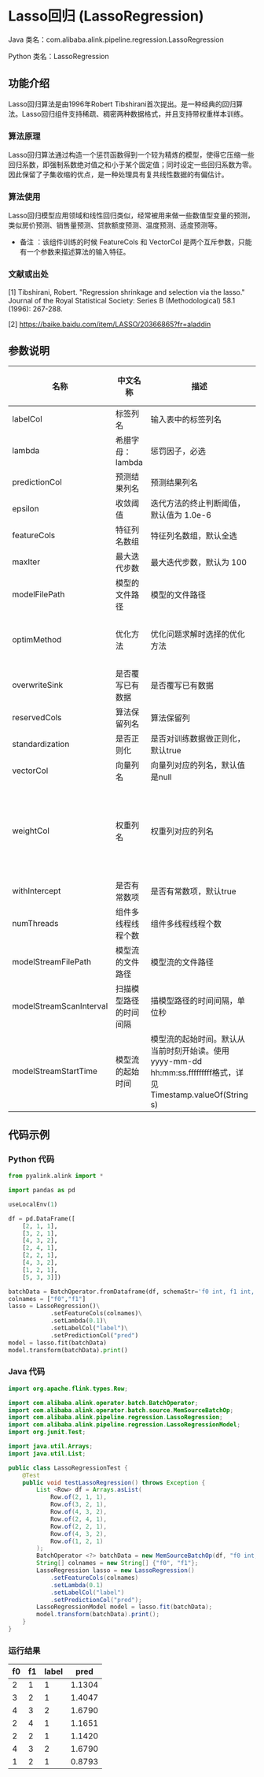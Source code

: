 # Lasso回归 (LassoRegression)
Java 类名：com.alibaba.alink.pipeline.regression.LassoRegression

Python 类名：LassoRegression


## 功能介绍
Lasso回归算法是由1996年Robert Tibshirani首次提出。是一种经典的回归算法。Lasso回归组件支持稀疏、稠密两种数据格式，并且支持带权重样本训练。

### 算法原理
Lasso回归算法通过构造一个惩罚函数得到一个较为精炼的模型，使得它压缩一些回归系数，即强制系数绝对值之和小于某个固定值；同时设定一些回归系数为零。因此保留了子集收缩的优点，是一种处理具有复共线性数据的有偏估计。

### 算法使用
Lasso回归模型应用领域和线性回归类似，经常被用来做一些数值型变量的预测，类似房价预测、销售量预测、贷款额度预测、温度预测、适度预测等。

- 备注 ：该组件训练的时候 FeatureCols 和 VectorCol 是两个互斥参数，只能有一个参数来描述算法的输入特征。

### 文献或出处
[1] Tibshirani, Robert. "Regression shrinkage and selection via the lasso." Journal of the Royal Statistical Society: Series B (Methodological) 58.1 (1996): 267-288.

[2] https://baike.baidu.com/item/LASSO/20366865?fr=aladdin



## 参数说明

| 名称 | 中文名称 | 描述 | 类型 | 是否必须？ | 取值范围 | 默认值 |
| --- | --- | --- | --- | --- | --- | --- |
| labelCol | 标签列名 | 输入表中的标签列名 | String | ✓ |  |  |
| lambda | 希腊字母：lambda | 惩罚因子，必选 | Double | ✓ |  |  |
| predictionCol | 预测结果列名 | 预测结果列名 | String | ✓ |  |  |
| epsilon | 收敛阈值 | 迭代方法的终止判断阈值，默认值为 1.0e-6 | Double |  | [0.0, +inf) | 1.0E-6 |
| featureCols | 特征列名数组 | 特征列名数组，默认全选 | String[] |  |  | null |
| maxIter | 最大迭代步数 | 最大迭代步数，默认为 100 | Integer |  | [1, +inf) | 100 |
| modelFilePath | 模型的文件路径 | 模型的文件路径 | String |  |  | null |
| optimMethod | 优化方法 | 优化问题求解时选择的优化方法 | String |  | "LBFGS", "GD", "Newton", "SGD", "OWLQN" | null |
| overwriteSink | 是否覆写已有数据 | 是否覆写已有数据 | Boolean |  |  | false |
| reservedCols | 算法保留列名 | 算法保留列 | String[] |  |  | null |
| standardization | 是否正则化 | 是否对训练数据做正则化，默认true | Boolean |  |  | true |
| vectorCol | 向量列名 | 向量列对应的列名，默认值是null | String |  |  | null |
| weightCol | 权重列名 | 权重列对应的列名 | String |  | 所选列类型为 [BIGDECIMAL, BIGINTEGER, BYTE, DOUBLE, FLOAT, INTEGER, LONG, SHORT] | null |
| withIntercept | 是否有常数项 | 是否有常数项，默认true | Boolean |  |  | true |
| numThreads | 组件多线程线程个数 | 组件多线程线程个数 | Integer |  |  | 1 |
| modelStreamFilePath | 模型流的文件路径 | 模型流的文件路径 | String |  |  | null |
| modelStreamScanInterval | 扫描模型路径的时间间隔 | 描模型路径的时间间隔，单位秒 | Integer |  |  | 10 |
| modelStreamStartTime | 模型流的起始时间 | 模型流的起始时间。默认从当前时刻开始读。使用yyyy-mm-dd hh:mm:ss.fffffffff格式，详见Timestamp.valueOf(String s) | String |  |  | null |




## 代码示例
### Python 代码
```python
from pyalink.alink import *

import pandas as pd

useLocalEnv(1)

df = pd.DataFrame([
    [2, 1, 1],
    [3, 2, 1],
    [4, 3, 2],
    [2, 4, 1],
    [2, 2, 1],
    [4, 3, 2],
    [1, 2, 1],
    [5, 3, 3]])

batchData = BatchOperator.fromDataframe(df, schemaStr='f0 int, f1 int, label int')
colnames = ["f0","f1"]
lasso = LassoRegression()\
            .setFeatureCols(colnames)\
            .setLambda(0.1)\
            .setLabelCol("label")\
            .setPredictionCol("pred")
model = lasso.fit(batchData)
model.transform(batchData).print()
```
### Java 代码
```java
import org.apache.flink.types.Row;

import com.alibaba.alink.operator.batch.BatchOperator;
import com.alibaba.alink.operator.batch.source.MemSourceBatchOp;
import com.alibaba.alink.pipeline.regression.LassoRegression;
import com.alibaba.alink.pipeline.regression.LassoRegressionModel;
import org.junit.Test;

import java.util.Arrays;
import java.util.List;

public class LassoRegressionTest {
	@Test
	public void testLassoRegression() throws Exception {
		List <Row> df = Arrays.asList(
			Row.of(2, 1, 1),
			Row.of(3, 2, 1),
			Row.of(4, 3, 2),
			Row.of(2, 4, 1),
			Row.of(2, 2, 1),
			Row.of(4, 3, 2),
			Row.of(1, 2, 1)
		);
		BatchOperator <?> batchData = new MemSourceBatchOp(df, "f0 int, f1 int, label int");
		String[] colnames = new String[] {"f0", "f1"};
		LassoRegression lasso = new LassoRegression()
			.setFeatureCols(colnames)
			.setLambda(0.1)
			.setLabelCol("label")
			.setPredictionCol("pred");
		LassoRegressionModel model = lasso.fit(batchData);
		model.transform(batchData).print();
	}
}
```
### 运行结果

f0|f1|label|pred
---|---|-----|----
2|1|1|1.1304
3|2|1|1.4047
4|3|2|1.6790
2|4|1|1.1651
2|2|1|1.1420
4|3|2|1.6790
1|2|1|0.8793
